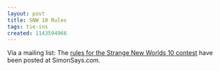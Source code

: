 ```yaml
---
layout: post
title: SNW 10 Rules
tags: tie-ins
created: 1143594966
---
```

Via a mailing list:  The [rules for the Strange New Worlds 10 contest](http://www.simonsays.com/content/feature.cfm?sid=44&feature_id=5261) have been posted at SimonSays.com.
